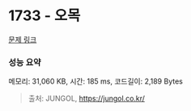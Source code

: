 # 1733 - 오목

[문제 링크](https://jungol.co.kr/problem/1733)

### 성능 요약

메모리: 31,060 KB, 시간: 185 ms, 코드길이: 2,189 Bytes



> 출처: JUNGOL, https://jungol.co.kr/
